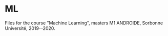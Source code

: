# ML

Files for the course "Machine Learning", masters M1 ANDROIDE, Sorbonne Université, 2019--2020.
